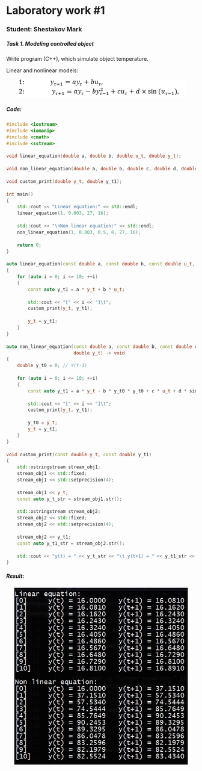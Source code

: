 # Laboratory work #1

### Student: Shestakov Mark

##### Task 1. Modeling controlled object

Write program (C++), which simulate object temperature.

Linear and nonlinear models:

<p align="center">
    <img src="img/sub_eq.png"
</p>


##### Code:

```c++
#include <iostream>
#include <iomanip>
#include <cmath>
#include <sstream>

void linear_equation(double a, double b, double u_t, double y_t);

void non_linear_equation(double a, double b, double c, double d, double u_t, double y_t);

void custom_print(double y_t, double y_t1);

int main()
{
    std::cout << "Linear equation:" << std::endl;
    linear_equation(1, 0.003, 27, 16);

    std::cout << "\nNon linear equation:" << std::endl;
    non_linear_equation(1, 0.003, 0.5, 8, 27, 16);

    return 0;
}

auto linear_equation(const double a, const double b, const double u_t, double y_t) -> void
{
    for (auto i = 0; i <= 10; ++i)
    {
        const auto y_t1 = a * y_t + b * u_t;

        std::cout << "[" << i << "]\t";
        custom_print(y_t, y_t1);

        y_t = y_t1;
    }
}

auto non_linear_equation(const double a, const double b, const double c, const double d, const double u_t,
                         double y_t) -> void
{
    double y_t0 = 0; // Y(t-1)

    for (auto i = 0; i <= 10; ++i)
    {
        const auto y_t1 = a * y_t - b * y_t0 * y_t0 + c * u_t + d * sin(u_t);

        std::cout << "[" << i << "]\t";
        custom_print(y_t, y_t1);

        y_t0 = y_t;
        y_t = y_t1;
    }
}

void custom_print(const double y_t, const double y_t1)
{
    std::ostringstream stream_obj1;
    stream_obj1 << std::fixed;
    stream_obj1 << std::setprecision(4);

    stream_obj1 << y_t;
    const auto y_t_str = stream_obj1.str();

    std::ostringstream stream_obj2;
    stream_obj2 << std::fixed;
    stream_obj2 << std::setprecision(4);

    stream_obj2 << y_t1;
    const auto y_t1_str = stream_obj2.str();

    std::cout << "y(t) = " << y_t_str << "\t y(t+1) = " << y_t1_str << std::endl;
}
```

##### Result:

<p align="center">
    <img src="img/result.png">
</p>

